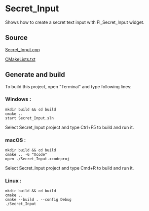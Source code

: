# Secret_Input

Shows how to create a secret text input with Fl_Secret_Input widget.

## Source

[Secret_Input.cpp](Secret_Input.cpp)

[CMakeLists.txt](CMakeLists.txt)

## Generate and build

To build this project, open "Terminal" and type following lines:

### Windows :

``` shell
mkdir build && cd build
cmake .. 
start Secret_Input.sln
```

Select Secret_Input project and type Ctrl+F5 to build and run it.

### macOS :

``` shell
mkdir build && cd build
cmake .. -G "Xcode"
open ./Secret_Input.xcodeproj
```

Select Secret_Input project and type Cmd+R to build and run it.

### Linux :

``` shell
mkdir build && cd build
cmake .. 
cmake --build . --config Debug
./Secret_Input
```
